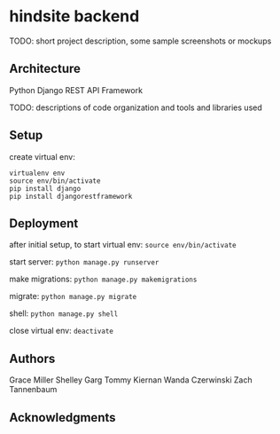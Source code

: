 # hindsite backend

TODO: short project description, some sample screenshots or mockups

## Architecture

Python Django REST API Framework

TODO:  descriptions of code organization and tools and libraries used

## Setup

create virtual env: 
```
virtualenv env
source env/bin/activate
pip install django
pip install djangorestframework
```

## Deployment

after initial setup, to start virtual env: `source env/bin/activate`

start server: `python manage.py runserver`

make migrations: `python manage.py makemigrations`

migrate: `python manage.py migrate`

shell: `python manage.py shell`

close virtual env: `deactivate`

## Authors

Grace Miller
Shelley Garg
Tommy Kiernan
Wanda Czerwinski
Zach Tannenbaum

## Acknowledgments

